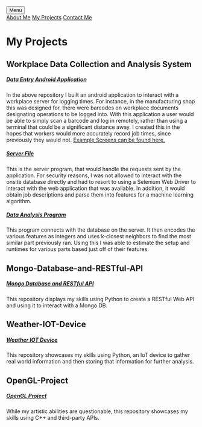 <head>
    <meta charset="UTF-8">
    <link rel = "stylesheet"
          type = "text/css"
          href = "main.css" />
</head>

<div class="dropdown">
    <button class="projects">Menu</button>
    <div class="dropdown-content">
        <a href="https://diamondadam.github.io/">About Me</a>
        <a href="https://diamondadam.github.io/myprojects">My Projects</a>
        <a href="https://diamondadam.github.io/contact">Contact Me</a>
    </div>
</div>

# My Projects 
## Workplace Data Collection and Analysis System
##### [Data Entry Android Application](https://github.com/diamondadam/CustomTool)
In the above repository I built an android application to interact with a workplace server for logging times. For instance, in the manufacturing shop this was designed for, there were barcodes on workplace documents designating operations to be logged into. With this application a user would be able to simply scan a barcode and log in remotely, rather than using a terminal that could be a significant distance away. I created this in the hopes that workers would more accurately record job times, since previously they would not. [Example Screens can be found here.](https://diamondadam.github.io/contact)

##### [Server File](https://github.com/diamondadam/DataCollectionServer)
This is the server program, that would handle the requests sent by the application. For security reasons, I was not allowed to interact with the onsite database directly and had to resort to using a Selenium Web Driver to interact with the web application that was available. In addition, it would obtain job descriptions and parse them into features for a machine learning algorithm.

##### [Data Analysis Program](https://github.com/diamondadam/DataAnalysis)
This program connects with the database on the server. It then encodes the various features as integers and uses k-closest neighbors to find the most similar part previously ran. Using this I was able to estimate the setup and runtimes for various parts based just off of their features.

## Mongo-Database-and-RESTful-API
##### [Mongo Database and RESTful API](https://github.com/diamondadam/Mongo-Database-and-RESTful-Api)
This repository displays my skills using Python to create a RESTful Web API and using it to interact with a Mongo DB.

## Weather-IOT-Device
##### [Weather IOT Device](https://github.com/diamondadam/Weather-IOT-Device)
This repository showcases my skills using Python, an IoT device to gather real world information and then storing that information for further analysis.

## OpenGL-Project
##### [OpenGL Project](https://github.com/diamondadam/OpenGL-Project)
While my artistic abilities are questionable, this repository showcases my skills using C++ and third-party APIs.
